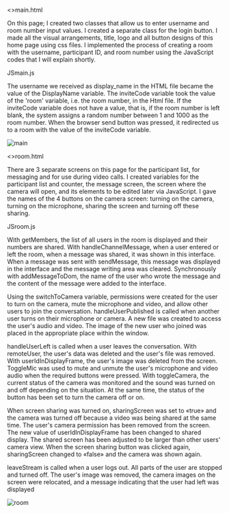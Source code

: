 <>main.html

On this page; I created two classes that allow us to enter username and room number input values. I created a separate class for the login button. I made all the visual arrangements, title,
logo and all button designs of this home page using css files. I implemented the process of creating a room with the username, participant ID, and room number using the JavaScript codes that
I will explain shortly.

JSmain.js

The username we received as display_name in the HTML file became the value of the DisplayName variable. The inviteCode variable took the value of the 'room' variable, i.e. the room number, 
in the Html file. If the inviteCode variable does not have a value, that is, if the room number is left blank, the system assigns a random number between 1 and 1000 as the room number. 
When the browser send button was pressed, it redirected us to a room with the value of the inviteCode variable.

![main](https://github.com/beyzacaglayan/VideoCall-Application/assets/54523165/d1bebd9f-f5e7-41aa-9248-4c095c2a82b7)

<>room.html

There are 3 separate screens on this page for the participant list, for messaging and for use during video calls. I created variables for the participant list and counter, the message 
screen, the screen where the camera will open, and its elements to be edited later via JavaScript. I gave the names of the 4 buttons on the camera screen: turning on the camera, turning on 
the microphone, sharing the screen and turning off these sharing.

JSroom.js

With getMembers, the list of all users in the room is displayed and their numbers are shared. With handleChannelMessage, when a user entered or left the room, when a message was shared, 
it was shown in this interface. When a message was sent with sendMessage, this message was displayed in the interface and the message writing area was cleared. Synchronously with 
addMessageToDom, the name of the user who wrote the message and the content of the message were added to the interface.

Using the switchToCamera variable, permissions were created for the user to turn on the camera, mute the microphone and video, and allow other users to join the conversation. 
handleUserPublished is called when another user turns on their microphone or camera. A new file was created to access the user's audio and video. The image of the new user who joined 
was placed in the appropriate place within the window.

handleUserLeft is called when a user leaves the conversation. With remoteUser, the user's data was deleted and the user's file was removed. With userIdInDisplayFrame, the user's image 
was deleted from the screen. ToggleMic was used to mute and unmute the user's microphone and video audio when the required buttons were pressed. With toggleCamera, the current status 
of the camera was monitored and the sound was turned on and off depending on the situation. At the same time, the status of the button has been set to turn the camera off or on.

When screen sharing was turned on, sharingScreen was set to «true» and the camera was turned off because a video was being shared at the same time. The user's camera permission has been
removed from the screen. The new value of userIdInDisplayFrame has been changed to shared display. The shared screen has been adjusted to be larger than other users' camera view. When 
the screen sharing button was clicked again, sharingScreen changed to «false» and the camera was shown again.

leaveStream is called when a user logs out. All parts of the user are stopped and turned off. The user's image was removed, the camera images on the screen were relocated, and a message
indicating that the user had left was displayed

![room](https://github.com/beyzacaglayan/VideoCall-Application/assets/54523165/14489fdb-b724-4606-9637-17004054de91)
